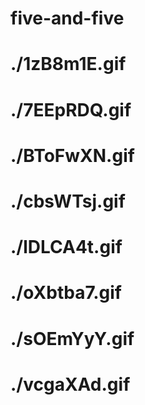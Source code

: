 # five-and-five
# ./1zB8m1E.gif
# ./7EEpRDQ.gif
# ./BToFwXN.gif
# ./cbsWTsj.gif
# ./lDLCA4t.gif
# ./oXbtba7.gif
# ./sOEmYyY.gif
# ./vcgaXAd.gif